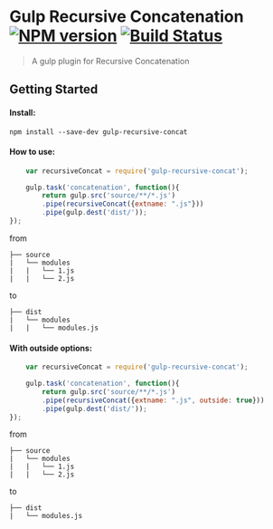 
# Gulp Recursive Concatenation [![NPM version][npm-image]][npm-url] [![Build Status][travis-image]][travis-url]

> A gulp plugin for Recursive Concatenation


## Getting Started

#### Install:

```
npm install --save-dev gulp-recursive-concat
```

#### How to use:

```javascript
	var recursiveConcat = require('gulp-recursive-concat');

	gulp.task('concatenation', function(){
		return gulp.src('source/**/*.js')
		.pipe(recursiveConcat({extname: ".js"}))
		.pipe(gulp.dest('dist/'));
});
```

from 
```
├── source
|   └── modules
|   |   └── 1.js
|   |   └── 2.js
```

to
```
├── dist
|   └── modules
|   |   └── modules.js
```


#### With outside options:

```javascript
	var recursiveConcat = require('gulp-recursive-concat');

	gulp.task('concatenation', function(){
		return gulp.src('source/**/*.js')
		.pipe(recursiveConcat({extname: ".js", outside: true}))
		.pipe(gulp.dest('dist/'));
});
```

from 
```
├── source
|   └── modules
|   |   └── 1.js
|   |   └── 2.js
```

to
```
├── dist
|   └── modules.js
```


[npm-url]: https://www.npmjs.org/package/gulp-recursive-concat
[npm-image]: http://img.shields.io/npm/v/gulp-recursive-concat.svg

[travis-url]: https://travis-ci.org/jansanchez/gulp-recursive-concat
[travis-image]: http://img.shields.io/travis/jansanchez/gulp-recursive-concat.svg
